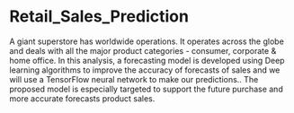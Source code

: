 # Retail_Sales_Prediction
A giant superstore has worldwide operations. It operates across the globe and deals with all the major product categories - consumer, corporate & home office. In this analysis, a forecasting model is developed using Deep learning algorithms to improve the accuracy of forecasts of sales and we will use a TensorFlow neural network to make our predictions.. The proposed model is especially targeted to support the future purchase and more accurate forecasts product sales.
